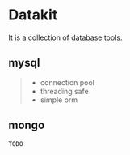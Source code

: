 # Datakit

It is a collection of database tools. 

## mysql

>    - connection pool 
>    - threading safe 
>    - simple orm 

## mongo

    TODO